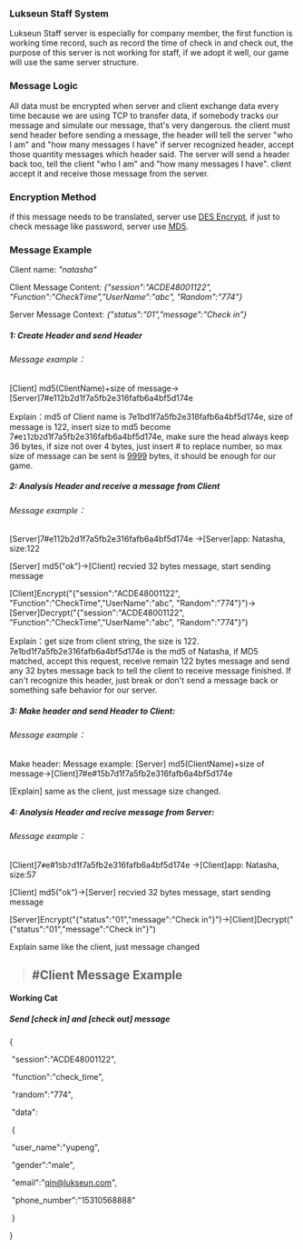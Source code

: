 ### Lukseun Staff System

Lukseun Staff server is especially for company member, the first function is working time record, such as record the time of check in and check out,  the purpose of this server is not working for staff, if we adopt it well, our game will use the same server structure. 



### Message Logic

All data must be encrypted when server and client exchange data every time because we are using TCP to transfer data, if somebody tracks our message and simulate our message, that's very dangerous. the client must send header before sending a message, the header will tell the server "who I am" and "how many messages I have" if server recognized header, accept those quantity messages which header said. The server will send a header back too, tell the client "who I am" and "how many messages I have". client accept it and receive those message from the server.



### Encryption Method

if this message needs to be translated, server use <u>DES Encrypt</u>, if just to check message like password, server use <u>MD5</u>.



### Message Example

Client name: *"natasha"*

Client Message Content: *{"session":"ACDE48001122", "Function":"CheckTime","UserName":"abc", "Random":"774"}*

Server Message Context: *{"status":"01","message":"Check in"}*

##### 1: Create Header and send Header

###### Message example：

[Client] md5(ClientName)+size of message->[Server]7#e112b2d1f7a5fb2e316fafb6a4bf5d174e

Explain：md5 of Client name is 7e1bd1f7a5fb2e316fafb6a4bf5d174e, size of message is 122, insert size to md5 become 7`#`e`1`1`2`b`2`d1f7a5fb2e316fafb6a4bf5d174e, make sure the head always keep 36 bytes, if size not over 4 bytes, just insert # to replace number, so max size of message can be sent is <u>9999</u> bytes, it should be enough for our game.

##### 2: Analysis Header and receive a message from Client

###### Message example：

[Server]7#e112b2d1f7a5fb2e316fafb6a4bf5d174e ->[Server]app: Natasha, size:122

[Server] md5("ok")->[Client] recvied 32 bytes message, start sending message

[Client]Encrypt("{"session":"ACDE48001122", "Function":"CheckTime","UserName":"abc", "Random":"774"}")->[Server]Decrypt("{"session":"ACDE48001122", "Function":"CheckTime","UserName":"abc", "Random":"774"}")

Explain：get size from client string, the size is 122. 7e1bd1f7a5fb2e316fafb6a4bf5d174e is the md5 of Natasha, if MD5 matched, accept this request, receive remain 122 bytes message and send any 32 bytes message back to tell the client to receive message finished. If can't recognize this header, just break or don't send a message back or something safe behavior for our server.

##### 3: Make header and send Header to Client:

###### Message example：

Make header: Message example:  [Server] md5(ClientName)+size of message->[Client]7#e#15b7d1f7a5fb2e316fafb6a4bf5d174e

[Explain] same as the client, just message size changed.

##### 4: Analysis Header and recive message from Server:

###### Message example：

[Client]7`#`e#1`5`b`7`d1f7a5fb2e316fafb6a4bf5d174e ->[Client]app: Natasha, size:57

[Client] md5("ok")->[Server] recvied 32 bytes message, start sending message

[Server]Encrypt("{"status":"01","message":"Check in"}")->[Client]Decrypt("{"status":"01","message":"Check in"}")

Explain same like the client, just message changed

> ## #Client Message Example

#### Working Cat

##### Send [check in] and [check out] message

{

​		"session":"ACDE48001122",

​		"function":"check_time",

​		"random":"774",

​		"data":

​					{

​						"user_name":"yupeng",

​						 "gender":"male",

​		   			  "email":"qin@lukseun.com",

​						 "phone_number":"15310568888"

​					}

}

